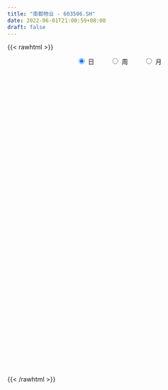 ```yaml
---
title: "南都物业 - 603506.SH"
date: 2022-06-01T21:00:59+08:00
draft: false
---
```

{{< rawhtml >}}
    <div style="text-align: center">
        <label style="padding: 1rem;"><input style="margin-right: .5rem" type="radio" name="period" value="D" checked onclick="period_change(this)">日</label>
        <label style="padding: 1rem;"><input style="margin-right: .5rem" type="radio" name="period" value="W" onclick="period_change(this)">周</label>
        <label style="padding: 1rem;"><input style="margin-right: .5rem" type="radio" name="period" value="M" onclick="period_change(this)">月</label>
    </div>
    <div id="chart" style="height: 700px;"></div> 
    <script type="text/javascript">
        const D_v = [1682.93,2738.0,5543.58,7763.32,4893.0,6616.97,6005.04,19540.12,9604.36,8831.64,7212.49,5408.69,13215.48,9135.7,5477.62,6078.89,6201.36,7668.2,5893.95,5777.79,4915.11,3676.33,5851.3,3772.0,3064.82,8644.83,8729.6,4054.44,7234.81,5401.6,4428.0,3737.0,4788.96,3704.68,3829.6,4924.3,4512.19,6614.6,6021.68,3639.39,3013.87,5209.7,5921.46,3374.33,2683.88,4927.8,6817.72,6130.41,2572.8,2675.0,6208.76,3604.52,4501.92,6516.52,5278.97,6991.45,3175.93,10622.63,4162.87,6304.86,5072.82,6553.07,3795.68,4133.02,8671.4,33028.42,25985.96,12966.65,12604.22,7578.28,16684.53,13268.97,11635.02,11449.7,9576.0,7400.95,6436.66,5562.6,7707.8,7077.45,8237.18,8923.05,6354.0,8428.07,6226.48,13741.8,10948.76,10505.07,12814.86,6112.82,7721.24,9809.7,6911.0,10158.8,18135.69,8622.92,8575.3,4207.36,6616.6,4522.61,4178.63,5408.2,12144.69,11122.4,15142.85,13405.84,5540.73,13418.94,10609.84,11466.12,6665.2,12310.05,7379.68,6536.11,7201.64,8553.13,24240.39,18397.58,11296.74,10573.0,8959.55,8601.26,7304.48,7273.8,10106.32,9291.53,10090.63,7649.18,8590.4,14669.16,5844.47,9703.4,7602.1,8465.34,10227.54,8263.2,8915.12,6716.99,5444.0,6424.66,5732.46,8740.84,11485.8,8757.94,45528.71,66636.23,36060.6,22913.05,21530.4,28772.88,27820.89,29166.62,24469.98,15173.04,17533.89,20910.88,22863.81,15738.91,19953.76,13443.17,23488.4,15806.0,15892.42,16023.81,14382.47,19304.52,16855.4,8986.02,15086.8,17573.8,11834.4,19826.29,12934.88,10250.2,10608.22,7083.6,17559.9,9405.31,13956.8,11192.29,12119.08,6727.4,7808.14,6293.2,12387.43,21582.16,7957.26,8536.42,27603.87,18819.09,12081.29,13648.28,9557.28,14248.4,12252.0,10684.94,10118.4,8032.8,12919.88,14010.23,31494.57,38610.85,31855.4,48061.2,47340.6,36575.79,23763.99,22991.78,17516.98,27918.64,33866.05,31339.23,41556.65,28508.52,34163.2,33232.4,31877.4,22990.48,24053.0,21966.0,37794.0,24904.51,31261.52,21793.8,23829.4,25905.83,20837.82,19238.05,19977.92,19738.66,15789.27,13521.4,11340.0,9461.0,13709.46,5482.0,29469.08,39039.7,33333.8,23610.39,29308.82,19520.4,12415.04,16425.0,13887.55,8553.24,8895.42,10855.77,9263.4,8458.0]
const D_histogram = [0.0,-0.000874302,0.0056390888,0.0212468805,0.0324857473,0.0337498357,0.0242344644,0.0723899025,0.0935292897,0.1007920974,0.0934883046,0.0943209989,0.1214631201,0.1129989973,0.0955501651,0.0845646444,0.0600933412,0.0516597735,0.028726581,0.0102800892,-0.0075185804,-0.0220975598,-0.0357137384,-0.056636,-0.0690926771,-0.0947121303,-0.1326260653,-0.1529435009,-0.1545895249,-0.1571638994,-0.1511158734,-0.1303059754,-0.1078787711,-0.0978057268,-0.0889462854,-0.0736361584,-0.0605208079,-0.0567973567,-0.0683564452,-0.0619802243,-0.0557554853,-0.0510693699,-0.0561816198,-0.0570900795,-0.0520780219,-0.054067348,-0.0701730471,-0.1034525317,-0.1137984788,-0.1108255014,-0.0994141166,-0.0787265738,-0.0637045433,-0.0385679099,-0.0220103281,0.0126093546,0.0380525488,0.0712505457,0.0837619699,0.1023717823,0.1217315872,0.1209834512,0.117970107,0.100362585,0.0718130952,0.1335350218,0.1686721056,0.179323134,0.1587327674,0.1416721149,0.1137127599,0.1118461894,0.1218246347,0.119766272,0.1025381174,0.0951251577,0.0952867881,0.0893894056,0.0872664317,0.0693867042,0.0635528793,0.0374461162,0.0173253391,-0.0191774351,-0.0378575496,-0.062348874,-0.0598153172,-0.0422094281,-0.0676117091,-0.0755611868,-0.0682493084,-0.0609361785,-0.0644349498,-0.0501230456,-0.057632942,-0.0527873618,-0.058997975,-0.0685640552,-0.0913945673,-0.1024735636,-0.0960424577,-0.0787545881,-0.0354839409,-0.0291183128,-0.0393101124,-0.0393575726,-0.0503640243,-0.0252492458,0.0162688321,0.0490578451,0.0621069196,0.0899482021,0.0936726972,0.0855994655,0.0940042053,0.1033710623,0.1424746111,0.116353166,0.0896381409,0.0855218006,0.06324795,0.0368326412,0.0396080299,0.0181390877,0.025482124,0.0243139858,0.0308805031,0.0250899149,0.0136575935,0.0148160622,-0.0017362236,-0.0179430249,-0.0392586407,-0.0737694842,-0.0797419088,-0.0922146803,-0.0935834219,-0.0877137074,-0.0873640253,-0.0797188164,-0.0758120716,-0.0612106731,-0.0498621332,-0.040414654,0.0594951179,0.1261415521,0.1208818271,0.0898322401,0.0763901658,0.0776289885,0.0940434802,0.1226219198,0.1471040851,0.1518413632,0.1299260081,0.1195294064,0.085526764,0.0669253132,0.0581742002,0.0559296269,0.0670771768,0.0566529044,0.0368521175,0.0065315004,-0.0194780298,-0.0482188509,-0.0907375575,-0.1108468069,-0.1672319305,-0.2094234942,-0.261185295,-0.2335226139,-0.156377053,-0.1066406748,-0.0702322083,-0.0445449685,-0.0311749913,-0.0429518668,-0.0728829634,-0.092559274,-0.105178307,-0.0844886962,-0.0525186189,-0.0473835613,-0.0536261747,-0.0926775705,-0.0971615714,-0.1000530316,-0.0356302917,-0.0193978372,-0.0099133647,-0.0318853584,-0.0400000004,-0.0836998084,-0.130425315,-0.1371165312,-0.1199152248,-0.1331541943,-0.1669639339,-0.1605046681,-0.059734022,0.0079171681,0.0674230707,0.1297442145,0.1852894285,0.1834885228,0.1790139974,0.1876172036,0.1736783817,0.1969613417,0.2139079385,0.2155515618,0.239994336,0.2165656306,0.2111427092,0.1365577936,0.0682601643,0.0135438207,0.0031456209,-0.0019495532,-0.0644079852,-0.119590164,-0.1807353062,-0.2519498303,-0.2841143171,-0.3348755954,-0.3565545548,-0.3381450624,-0.2985302116,-0.2383221705,-0.166568911,-0.1189579218,-0.0569734148,-0.0009247548,0.0235912502,0.0388232906,0.1369174381,0.1776176179,0.1829138936,0.1584838973,0.1542874764,0.1346445905,0.1110271493,0.0460877054,0.0294618085,0.0146810609,0.013004569,0.0059045445,0.0137030375,0.0180317274]
const D_fast = [0.0,-0.0010928775,0.0068302855,0.0277497974,0.047110101,0.0568116483,0.0533548931,0.1196078068,0.1641295164,0.1965903485,0.2126586318,0.2370715759,0.2945794771,0.3143651037,0.3208038128,0.3309594531,0.3215114852,0.3259928609,0.3102413136,0.2943648442,0.2746865295,0.25458316,0.2320385468,0.1969572853,0.1672274389,0.1179299531,0.0468595018,-0.011693809,-0.0519872143,-0.0938525636,-0.125583506,-0.1373501019,-0.1418925903,-0.1562709777,-0.1696481077,-0.1727470202,-0.1747618717,-0.1852377597,-0.2138859595,-0.2230047946,-0.230718927,-0.2388001541,-0.2579578089,-0.2731387885,-0.2811462364,-0.2966523995,-0.3303013603,-0.3894439779,-0.4282395447,-0.4529729427,-0.466415087,-0.4654091877,-0.466313293,-0.450818637,-0.4397636372,-0.4019916159,-0.3670352845,-0.3160246512,-0.2825727345,-0.2383699766,-0.1885772748,-0.159079548,-0.1326003655,-0.1251172412,-0.1357134573,-0.0406077752,0.036697335,0.0921791468,0.1112719721,0.1296293484,0.1300981833,0.1561931602,0.1966277642,0.2245109694,0.2329173443,0.2492856739,0.2732690014,0.2897189702,0.3094126042,0.3088795528,0.3189339478,0.3021887137,0.2863992714,0.2451021384,0.2169576365,0.1768790936,0.1644588211,0.1715123532,0.1292071449,0.1023673704,0.0926169218,0.0846960071,0.0650884984,0.0668696411,0.0449515092,0.036600249,0.0156401421,-0.0110669519,-0.0567461058,-0.0934434931,-0.1110230016,-0.113423779,-0.079024117,-0.0799380672,-0.0999573949,-0.1098442482,-0.133441706,-0.114639239,-0.069053953,-0.0240004787,0.0045753257,0.0549036587,0.0820463281,0.0953729628,0.1272787539,0.1624883765,0.237210578,0.2401774244,0.2358719346,0.2531360444,0.2466741813,0.2294670329,0.242144429,0.2252102587,0.2389238261,0.2438341842,0.2581208274,0.2586027179,0.2505847949,0.2554472792,0.2384609375,0.2177683799,0.1866381039,0.1336848894,0.1077769875,0.072250546,0.0474859489,0.0314272366,0.0099359123,-0.0023485829,-0.017394856,-0.0180961257,-0.0192131191,-0.0198693034,0.0949142479,0.1930960702,0.218056802,0.209465275,0.2151207422,0.235766812,0.2756921737,0.3349260933,0.3961842799,0.4388818987,0.4494480457,0.4689337956,0.4563128442,0.4544427216,0.4602351587,0.4719729922,0.4998898362,0.5036287899,0.4930410324,0.4643532904,0.4334742527,0.3926787189,0.327475623,0.2796546718,0.1814615656,0.0869141284,-0.0301439962,-0.0608619686,-0.0228106709,0.0002655386,0.0191159531,0.0336669507,0.0392431801,0.0167283379,-0.0314234996,-0.0742396287,-0.1131532384,-0.1135858016,-0.0947453791,-0.1014562118,-0.1211053689,-0.1833261574,-0.212100551,-0.2400052692,-0.1844901022,-0.173107107,-0.1661009757,-0.1960443089,-0.2141589511,-0.2787837112,-0.3581155465,-0.3990858956,-0.4118633953,-0.4583909134,-0.5339416365,-0.5676085377,-0.4817713972,-0.412140915,-0.3357792448,-0.2410220474,-0.1391544762,-0.0950832512,-0.0548042772,0.0007032298,0.0301840034,0.1027072988,0.1731308802,0.228662394,0.3131037522,0.3438164545,0.3911792103,0.3507337432,0.299501155,0.2481707665,0.2385589719,0.2329764095,0.1544159813,0.0693362614,-0.0369927073,-0.171194689,-0.2743877551,-0.4088679322,-0.5196855304,-0.5858123036,-0.6208300056,-0.6202025071,-0.5900914754,-0.5722199666,-0.5244788133,-0.4686613421,-0.4382475245,-0.4133096615,-0.2809861544,-0.1958815702,-0.1448568211,-0.1296658431,-0.0952903948,-0.0812721332,-0.077132787,-0.1305503046,-0.1398107494,-0.1509212317,-0.1493465814,-0.1549704698,-0.1437462174,-0.1349095956]
const D_slow = [0.0,-0.0002185755,0.0011911967,0.0065029168,0.0146243537,0.0230618126,0.0291204287,0.0472179043,0.0706002267,0.0957982511,0.1191703272,0.142750577,0.173116357,0.2013661063,0.2252536476,0.2463948087,0.261418144,0.2743330874,0.2815147326,0.2840847549,0.2822051098,0.2766807199,0.2677522853,0.2535932853,0.236320116,0.2126420834,0.1794855671,0.1412496919,0.1026023106,0.0633113358,0.0255323674,-0.0070441264,-0.0340138192,-0.0584652509,-0.0807018223,-0.0991108618,-0.1142410638,-0.128440403,-0.1455295143,-0.1610245704,-0.1749634417,-0.1877307842,-0.2017761891,-0.216048709,-0.2290682145,-0.2425850515,-0.2601283133,-0.2859914462,-0.3144410659,-0.3421474412,-0.3670009704,-0.3866826139,-0.4026087497,-0.4122507271,-0.4177533092,-0.4146009705,-0.4050878333,-0.3872751969,-0.3663347044,-0.3407417588,-0.310308862,-0.2800629992,-0.2505704725,-0.2254798262,-0.2075265524,-0.174142797,-0.1319747706,-0.0871439871,-0.0474607953,-0.0120427665,0.0163854234,0.0443469708,0.0748031295,0.1047446975,0.1303792268,0.1541605162,0.1779822133,0.2003295647,0.2221461726,0.2394928486,0.2553810685,0.2647425975,0.2690739323,0.2642795735,0.2548151861,0.2392279676,0.2242741383,0.2137217813,0.196818854,0.1779285573,0.1608662302,0.1456321856,0.1295234482,0.1169926867,0.1025844512,0.0893876108,0.074638117,0.0574971033,0.0346484614,0.0090300705,-0.0149805439,-0.0346691909,-0.0435401761,-0.0508197543,-0.0606472824,-0.0704866756,-0.0830776817,-0.0893899931,-0.0853227851,-0.0730583238,-0.0575315939,-0.0350445434,-0.0116263691,0.0097734973,0.0332745486,0.0591173142,0.094735967,0.1238242584,0.1462337937,0.1676142438,0.1834262313,0.1926343916,0.2025363991,0.207071171,0.213441702,0.2195201985,0.2272403243,0.233512803,0.2369272014,0.2406312169,0.240197161,0.2357114048,0.2258967446,0.2074543736,0.1875188964,0.1644652263,0.1410693708,0.119140944,0.0972999377,0.0773702335,0.0584172156,0.0431145474,0.0306490141,0.0205453506,0.03541913,0.0669545181,0.0971749749,0.1196330349,0.1387305764,0.1581378235,0.1816486935,0.2123041735,0.2490801948,0.2870405355,0.3195220376,0.3494043892,0.3707860802,0.3875174085,0.4020609585,0.4160433652,0.4328126594,0.4469758855,0.4561889149,0.45782179,0.4529522825,0.4408975698,0.4182131805,0.3905014787,0.3486934961,0.2963376226,0.2310412988,0.1726606453,0.1335663821,0.1069062134,0.0893481613,0.0782119192,0.0704181714,0.0596802047,0.0414594638,0.0183196453,-0.0079749314,-0.0290971055,-0.0422267602,-0.0540726505,-0.0674791942,-0.0906485868,-0.1149389797,-0.1399522376,-0.1488598105,-0.1537092698,-0.156187611,-0.1641589506,-0.1741589507,-0.1950839028,-0.2276902315,-0.2619693643,-0.2919481705,-0.3252367191,-0.3669777026,-0.4071038696,-0.4220373751,-0.4200580831,-0.4032023154,-0.3707662618,-0.3244439047,-0.278571774,-0.2338182746,-0.1869139737,-0.1434943783,-0.0942540429,-0.0407770583,0.0131108322,0.0731094162,0.1272508239,0.1800365011,0.2141759495,0.2312409906,0.2346269458,0.235413351,0.2349259627,0.2188239664,0.1889264254,0.1437425989,0.0807551413,0.009726562,-0.0739923368,-0.1631309755,-0.2476672411,-0.322299794,-0.3818803366,-0.4235225644,-0.4532620448,-0.4675053985,-0.4677365872,-0.4618387747,-0.4521329521,-0.4179035925,-0.3734991881,-0.3277707147,-0.2881497404,-0.2495778713,-0.2159167236,-0.1881599363,-0.17663801,-0.1692725578,-0.1656022926,-0.1623511504,-0.1608750143,-0.1574492549,-0.152941323]
const D_data = [['2021-05-21', 13.9122, 13.871, 13.7955, 13.9122],['2021-05-24', 13.8779, 13.8573, 13.768, 13.9191],['2021-05-25', 13.8573, 13.9672, 13.823, 14.0015],['2021-05-26', 13.9878, 14.1526, 13.8779, 14.1594],['2021-05-27', 14.1594, 14.1938, 14.0427, 14.1938],['2021-05-28', 14.132, 14.132, 13.9809, 14.18],['2021-05-31', 14.132, 14.0015, 13.9054, 14.132],['2021-06-01', 14.0015, 14.8736, 13.9603, 15.0659],['2021-06-02', 14.7637, 14.7981, 14.7019, 15.0384],['2021-06-03', 14.7294, 14.7912, 14.5989, 14.9697],['2021-06-04', 14.7088, 14.7019, 14.6195, 14.9697],['2021-06-07', 14.7225, 14.8805, 14.6813, 15.0178],['2021-06-08', 15.0659, 15.3955, 14.9011, 15.6427],['2021-06-09', 15.2787, 15.1208, 14.9354, 15.5053],['2021-06-10', 15.0247, 15.0521, 14.853, 15.1826],['2021-06-11', 15.0521, 15.162, 14.9423, 15.162],['2021-06-15', 15.1568, 14.9911, 14.5037, 15.1568],['2021-06-16', 14.7962, 15.186, 14.6402, 15.2543],['2021-06-17', 15.1178, 14.9911, 14.8644, 15.4979],['2021-06-18', 14.9229, 14.9911, 14.7182, 15.1568],['2021-06-21', 14.9911, 14.9424, 14.8156, 15.0301],['2021-06-22', 14.8254, 14.9229, 14.7767, 15.0496],['2021-06-23', 14.9229, 14.8741, 14.7962, 15.1568],['2021-06-24', 15.0008, 14.6889, 14.6499, 15.0008],['2021-06-25', 14.8059, 14.6889, 14.6207, 14.8156],['2021-06-28', 14.6792, 14.3868, 14.2796, 14.7377],['2021-06-29', 14.377, 13.9969, 13.9969, 14.377],['2021-06-30', 13.9676, 13.9676, 13.9287, 14.0944],['2021-07-01', 13.9969, 14.0359, 13.7922, 14.1626],['2021-07-02', 14.0359, 13.8994, 13.7922, 14.0749],['2021-07-05', 13.9482, 13.8994, 13.763, 14.0164],['2021-07-06', 13.8994, 14.0456, 13.8312, 14.0749],['2021-07-07', 13.9871, 14.0846, 13.9774, 14.1041],['2021-07-08', 14.0359, 13.9287, 13.8702, 14.0846],['2021-07-09', 13.8994, 13.8799, 13.8507, 14.0164],['2021-07-12', 13.8994, 13.9482, 13.8702, 14.0261],['2021-07-13', 13.9482, 13.9287, 13.8214, 13.9676],['2021-07-14', 13.9189, 13.7922, 13.6265, 13.9287],['2021-07-15', 13.724, 13.5095, 13.3731, 13.8117],['2021-07-16', 13.568, 13.646, 13.4608, 13.646],['2021-07-19', 13.763, 13.607, 13.4608, 13.763],['2021-07-20', 13.4316, 13.5485, 13.3243, 13.5583],['2021-07-21', 13.5973, 13.3536, 13.3146, 13.5973],['2021-07-22', 13.3536, 13.3146, 13.2464, 13.4608],['2021-07-23', 13.3536, 13.3243, 13.2659, 13.4608],['2021-07-26', 13.3243, 13.1684, 13.0612, 13.49],['2021-07-27', 13.2659, 12.8565, 12.7687, 13.4608],['2021-07-28', 12.8565, 12.3984, 12.1742, 12.876],['2021-07-29', 12.4373, 12.4373, 12.3984, 12.6713],['2021-07-30', 12.4373, 12.4471, 12.3106, 12.4861],['2021-08-02', 12.5543, 12.4568, 12.1937, 12.798],['2021-08-03', 12.4763, 12.5348, 12.4373, 12.5836],['2021-08-04', 12.4958, 12.4471, 12.3789, 12.5738],['2021-08-05', 12.4763, 12.5836, 12.3399, 12.8955],['2021-08-06', 12.4179, 12.5056, 12.3301, 12.5056],['2021-08-09', 12.3789, 12.8077, 12.3789, 12.9539],['2021-08-10', 12.7493, 12.8175, 12.6908, 12.8467],['2021-08-11', 12.8175, 13.0612, 12.759, 13.2561],['2021-08-12', 12.876, 12.9344, 12.7785, 13.0124],['2021-08-13', 12.7882, 13.1196, 12.7785, 13.1489],['2021-08-16', 13.0612, 13.2756, 12.9539, 13.2756],['2021-08-17', 13.2074, 13.1294, 13.0514, 13.3048],['2021-08-18', 13.0222, 13.1489, 12.9344, 13.1879],['2021-08-19', 13.0612, 12.9637, 12.8955, 13.1489],['2021-08-20', 12.8272, 12.7395, 12.6908, 13.0124],['2021-08-23', 13.2853, 14.0164, 13.2853, 14.0164],['2021-08-24', 13.8214, 14.0456, 13.8214, 14.611],['2021-08-25', 14.0749, 13.9871, 13.9676, 14.4453],['2021-08-26', 14.1821, 13.6947, 13.646, 14.3185],['2021-08-27', 13.8409, 13.7532, 13.607, 13.9969],['2021-08-30', 13.8409, 13.5973, 13.5485, 14.0261],['2021-08-31', 13.5778, 13.9384, 13.5485, 14.1333],['2021-09-01', 13.6752, 14.2113, 13.6752, 14.2113],['2021-09-02', 14.2016, 14.1918, 13.9579, 14.5622],['2021-09-03', 14.1431, 14.0554, 13.8897, 14.2796],['2021-09-06', 13.8702, 14.2113, 13.8702, 14.2601],['2021-09-07', 14.2113, 14.3868, 14.0456, 14.4745],['2021-09-08', 14.338, 14.3965, 14.2406, 14.4842],['2021-09-09', 14.494, 14.5232, 14.3965, 14.7669],['2021-09-10', 14.6792, 14.3673, 14.1821, 14.7084],['2021-09-13', 14.4647, 14.5427, 14.1918, 14.6987],['2021-09-14', 14.7084, 14.2796, 14.2211, 14.7084],['2021-09-15', 14.5232, 14.2893, 14.1821, 14.572],['2021-09-16', 14.2796, 13.9676, 13.8214, 14.4063],['2021-09-17', 13.8702, 14.0554, 13.7435, 14.1528],['2021-09-22', 13.9189, 13.8604, 13.4121, 14.0554],['2021-09-23', 13.9189, 14.1236, 13.8604, 14.3185],['2021-09-24', 14.2211, 14.3575, 14.0749, 14.4453],['2021-09-27', 14.4258, 13.7824, 13.7532, 14.4453],['2021-09-28', 13.7727, 13.8799, 13.763, 14.1333],['2021-09-29', 13.763, 14.0359, 13.763, 14.2113],['2021-09-30', 14.0359, 14.0456, 13.6557, 14.1626],['2021-10-08', 14.0359, 13.8897, 13.8117, 14.2796],['2021-10-11', 13.8897, 14.1139, 13.7727, 14.2503],['2021-10-12', 14.0846, 13.8312, 13.4121, 14.0846],['2021-10-13', 13.7727, 13.9482, 13.3828, 13.9871],['2021-10-14', 13.8897, 13.7727, 13.4998, 13.8897],['2021-10-15', 13.7435, 13.646, 13.568, 13.8214],['2021-10-18', 13.607, 13.3341, 13.2561, 13.607],['2021-10-19', 13.2951, 13.3146, 13.2659, 13.5095],['2021-10-20', 13.4218, 13.4413, 13.1781, 13.4413],['2021-10-21', 13.3828, 13.568, 13.2659, 13.7045],['2021-10-22', 13.724, 14.0066, 13.5875, 14.3673],['2021-10-25', 13.9189, 13.646, 13.2756, 13.9287],['2021-10-26', 13.7045, 13.3926, 13.3633, 14.2308],['2021-10-27', 13.3926, 13.451, 13.1489, 13.6655],['2021-10-28', 13.1489, 13.2366, 13.0612, 13.4121],['2021-10-29', 13.2561, 13.685, 13.2269, 13.9189],['2021-11-01', 13.9189, 14.0554, 13.568, 14.1821],['2021-11-02', 14.0261, 14.1626, 13.9384, 14.4063],['2021-11-03', 14.299, 14.0749, 13.9871, 14.299],['2021-11-04', 13.8507, 14.4258, 13.8507, 14.4258],['2021-11-05', 14.3868, 14.2796, 14.2113, 14.5622],['2021-11-08', 14.416, 14.1918, 14.1139, 14.416],['2021-11-09', 14.2893, 14.4745, 14.0554, 14.4842],['2021-11-10', 14.4745, 14.6207, 14.3965, 14.6987],['2021-11-11', 14.7084, 15.2348, 14.6305, 15.381],['2021-11-12', 15.1178, 14.572, 14.5525, 15.1958],['2021-11-15', 14.5427, 14.5232, 14.4063, 14.6694],['2021-11-16', 14.5232, 14.8156, 14.4258, 14.9619],['2021-11-17', 14.7669, 14.6012, 14.4745, 14.8644],['2021-11-18', 14.7182, 14.4842, 14.4745, 14.7669],['2021-11-19', 14.4842, 14.8449, 14.4745, 14.9424],['2021-11-22', 14.8059, 14.5427, 14.533, 14.9424],['2021-11-23', 14.611, 14.9131, 14.5622, 15.0398],['2021-11-24', 15.0301, 14.8741, 14.7377, 15.0691],['2021-11-25', 14.9619, 15.0398, 14.8936, 15.264],['2021-11-26', 15.0886, 14.9424, 14.6792, 15.0886],['2021-11-29', 14.7572, 14.8741, 14.5427, 14.9424],['2021-11-30', 14.6402, 15.0496, 14.4453, 15.0691],['2021-12-01', 14.9424, 14.8254, 14.8156, 15.0301],['2021-12-02', 15.1276, 14.7669, 14.5622, 15.1276],['2021-12-03', 14.6499, 14.611, 14.3965, 14.8156],['2021-12-06', 14.7182, 14.2796, 14.2601, 14.7182],['2021-12-07', 14.4258, 14.494, 14.3575, 14.8156],['2021-12-08', 14.4063, 14.3185, 14.1041, 14.4647],['2021-12-09', 14.3185, 14.3673, 14.2308, 14.6792],['2021-12-10', 14.3088, 14.416, 14.2601, 14.5037],['2021-12-13', 14.4258, 14.3088, 14.1626, 14.4355],['2021-12-14', 14.2698, 14.3673, 14.1041, 14.3673],['2021-12-15', 14.2893, 14.299, 14.2113, 14.5915],['2021-12-16', 14.3283, 14.4355, 14.2211, 14.4745],['2021-12-17', 14.4745, 14.4258, 14.3283, 14.6792],['2021-12-20', 14.2893, 14.4258, 14.2796, 14.5622],['2021-12-21', 14.494, 15.8683, 14.3478, 15.8683],['2021-12-22', 16.1413, 15.9853, 15.42, 16.2485],['2021-12-23', 15.6149, 15.3615, 15.264, 16.1608],['2021-12-24', 15.4102, 15.0398, 14.8936, 15.4687],['2021-12-27', 14.9424, 15.225, 14.9229, 15.5857],['2021-12-28', 15.4785, 15.459, 15.2153, 15.7904],['2021-12-29', 15.459, 15.7904, 15.459, 16.1413],['2021-12-30', 15.6052, 16.1802, 15.6052, 16.5214],['2021-12-31', 16.1705, 16.4142, 15.7806, 16.7066],['2022-01-04', 16.4142, 16.4044, 16.0048, 16.5604],['2022-01-05', 16.3265, 16.1802, 16.0633, 16.6676],['2022-01-06', 16.1315, 16.3849, 16.1315, 16.7651],['2022-01-07', 16.3654, 16.1023, 15.9853, 16.6871],['2022-01-10', 16.1023, 16.268, 15.9561, 16.4142],['2022-01-11', 16.3167, 16.4239, 16.2777, 16.7261],['2022-01-12', 16.5701, 16.5799, 16.229, 16.6481],['2022-01-13', 16.3947, 16.882, 16.3947, 17.3889],['2022-01-14', 16.7651, 16.7261, 16.5506, 17.2037],['2022-01-17', 16.6773, 16.6286, 16.4239, 17.0477],['2022-01-18', 16.6286, 16.4434, 16.1413, 16.7358],['2022-01-19', 16.4337, 16.4044, 16.2095, 16.7163],['2022-01-20', 16.5311, 16.2582, 16.2582, 17.0575],['2022-01-21', 16.3265, 15.8976, 15.6929, 16.4824],['2022-01-24', 15.8976, 15.9853, 15.7026, 16.151],['2022-01-25', 16.1997, 15.264, 15.1665, 16.1997],['2022-01-26', 15.2835, 15.0691, 14.9131, 15.4492],['2022-01-27', 15.1276, 14.5427, 14.5135, 15.2835],['2022-01-28', 14.5427, 15.303, 14.5427, 15.5564],['2022-02-07', 15.303, 16.073, 15.303, 16.3167],['2022-02-08', 15.9073, 15.9853, 15.7124, 16.4434],['2022-02-09', 15.9853, 15.995, 15.8683, 16.6676],['2022-02-10', 16.0048, 15.995, 15.7611, 16.151],['2022-02-11', 16.1413, 15.9268, 15.7124, 16.3849],['2022-02-14', 16.229, 15.5954, 15.5272, 16.229],['2022-02-15', 15.7124, 15.2153, 15.1373, 15.8976],['2022-02-16', 15.2835, 15.147, 15.0398, 15.381],['2022-02-17', 15.5369, 15.0691, 14.9229, 15.5369],['2022-02-18', 15.0788, 15.4297, 14.9813, 15.4785],['2022-02-21', 15.5174, 15.6539, 15.2543, 15.6734],['2022-02-22', 15.6539, 15.3712, 15.2738, 15.6539],['2022-02-23', 15.5369, 15.1763, 15.0593, 15.5369],['2022-02-24', 15.1763, 14.572, 14.3283, 15.186],['2022-02-25', 14.6207, 14.7962, 14.5525, 14.8644],['2022-02-28', 14.8351, 14.6987, 14.455, 14.8936],['2022-03-01', 14.8839, 15.6344, 14.6499, 15.9463],['2022-03-02', 15.6344, 15.2055, 15.0106, 15.7416],['2022-03-03', 15.264, 15.1568, 14.9619, 15.303],['2022-03-04', 15.1178, 14.6889, 14.6012, 15.1178],['2022-03-07', 14.6207, 14.7279, 14.6207, 14.9034],['2022-03-08', 14.6402, 14.0651, 14.0651, 14.8059],['2022-03-09', 14.0651, 13.6655, 13.2464, 14.2698],['2022-03-10', 13.9287, 13.8799, 13.7727, 14.2113],['2022-03-11', 13.8702, 14.0651, 13.3536, 14.1821],['2022-03-14', 13.9969, 13.5485, 13.5485, 14.0944],['2022-03-15', 13.685, 12.9929, 12.8857, 13.6947],['2022-03-16', 13.2171, 13.2366, 12.6713, 13.2951],['2022-03-17', 13.6557, 14.5622, 13.6557, 14.5622],['2022-03-18', 13.8799, 14.5232, 13.8409, 14.7864],['2022-03-21', 14.5525, 14.7377, 14.2016, 14.8741],['2022-03-22', 14.6499, 15.1276, 14.2406, 16.2095],['2022-03-23', 15.0886, 15.4395, 14.6207, 16.2777],['2022-03-24', 14.9716, 14.9716, 14.6792, 15.1958],['2022-03-25', 15.0983, 15.0301, 14.9131, 15.4492],['2022-03-28', 15.1763, 15.3225, 14.9131, 15.5467],['2022-03-29', 15.2055, 15.147, 15.0106, 15.342],['2022-03-30', 15.0496, 15.7709, 15.0496, 16.0828],['2022-03-31', 15.6734, 15.9561, 15.6734, 16.5214],['2022-04-01', 15.8391, 15.9853, 15.4979, 16.268],['2022-04-06', 16.1608, 16.5311, 16.0243, 17.038],['2022-04-07', 16.1802, 16.1315, 16.0048, 16.6676],['2022-04-08', 16.1802, 16.4727, 15.6247, 16.5604],['2022-04-11', 16.1315, 15.5564, 15.4005, 16.1997],['2022-04-12', 15.8196, 15.3615, 14.9131, 15.8391],['2022-04-13', 15.5272, 15.264, 14.8839, 15.6929],['2022-04-14', 15.303, 15.6831, 15.0106, 15.8391],['2022-04-15', 15.5954, 15.7416, 15.4979, 16.1218],['2022-04-18', 15.2348, 14.8449, 14.6207, 15.5467],['2022-04-19', 14.8644, 14.572, 14.299, 14.8644],['2022-04-20', 14.7182, 14.0846, 13.9774, 14.7182],['2022-04-21', 14.2211, 13.4413, 13.3828, 14.2211],['2022-04-22', 13.5388, 13.4413, 13.1586, 13.6655],['2022-04-25', 13.3341, 12.7298, 12.5836, 13.4023],['2022-04-26', 12.7103, 12.603, 12.4276, 12.9052],['2022-04-27', 12.4763, 12.7882, 12.2911, 12.915],['2022-04-28', 12.759, 12.915, 12.3789, 13.0514],['2022-04-29', 12.798, 13.1781, 12.7882, 13.2464],['2022-05-05', 13.1099, 13.4608, 13.1099, 13.7435],['2022-05-06', 13.1586, 13.3048, 12.9539, 13.5583],['2022-05-09', 13.4316, 13.646, 13.0612, 13.7337],['2022-05-10', 13.568, 13.8019, 13.3048, 13.9774],['2022-05-11', 13.7727, 13.568, 13.5388, 14.0164],['2022-05-12', 13.7142, 13.5193, 13.3633, 13.7142],['2022-05-13', 13.646, 14.8741, 13.451, 14.8741],['2022-05-16', 15.42, 14.6012, 14.2796, 15.4785],['2022-05-17', 14.6012, 14.377, 13.7824, 14.6012],['2022-05-18', 14.1041, 14.0456, 13.9384, 14.3088],['2022-05-19', 13.8507, 14.3088, 13.7435, 14.494],['2022-05-20', 14.3088, 14.1333, 13.9774, 14.4745],['2022-05-23', 14.0164, 14.0359, 13.9287, 14.1139],['2022-05-24', 14.0456, 13.3146, 13.2951, 14.1236],['2022-05-25', 13.3341, 13.7045, 13.2561, 13.9676],['2022-05-26', 13.6947, 13.6362, 13.4608, 13.7922],['2022-05-27', 13.8214, 13.7435, 13.5388, 13.8312],['2022-05-30', 13.7337, 13.6362, 13.529, 13.9287],['2022-05-31', 13.77, 13.81, 13.61, 13.87],['2022-06-01', 14.07, 13.79, 13.52, 14.07]]
const W_v = [271.68,129115.62,219622.0,105644.36,308568.96,295415.38,510729.98,292732.21,309656.82,190594.93,409310.89,243081.81,294784.49,125573.8,248142.11,184954.84,168535.73,168112.28,173360.07,116958.61,92099.98,96673.6,139781.4,114020.86,87372.12,74399.46,71790.6,89956.31,112278.53,88028.56,96030.57,66760.18,86411.87,106817.04,51260.15,71967.78,59084.39,108115.58,101195.46,89232.76,117439.44,79664.38,104709.26,73888.81,57320.86,58618.42,66222.11,21793.78,48699.63,44741.9,42650.95,45819.09,115120.89,101270.62,118043.5,144541.09,87956.08,66277.73,58005.48,59613.98,118796.5,51607.78,38012.43,20682.96,41183.5,31475.49,43352.12,90704.76,38675.69,36381.99,66397.19,80431.33,343234.47,214330.27,139177.96,83713.63,62417.93,66525.45,46076.42,48890.13,81639.69,82111.81,57775.45,50500.51,118994.69,20466.36,50623.33,68353.01,71630.88,102291.95,141490.05,134240.94,181846.55,152535.46,121004.93,142320.75,144367.65,105594.74,75135.54,120082.58,121758.1,79728.75,98797.99,81512.11,126099.91,101801.03,98660.32,76916.71,59264.47,50060.86,42973.28,32329.51,42376.1,68686.01,70068.26,72451.12,86284.39,155622.95,150516.04,147361.87,106303.69,116784.74,104577.34,140762.91,187259.55,197827.91,158801.47,116099.79,73689.61,77414.63,80846.92,105296.92,116532.75,63951.54,45580.39,75822.68,33427.22,9926.61,38988.58,48660.24,49991.34,54503.92,53576.57,57542.5,50912.65,95227.14,80551.68,47369.51,62949.36,46234.48,103540.15,66668.74,161019.27,40538.18,31926.26,12849.0,12141.73,50881.99,25220.9,23258.19,38286.96,18494.99,34047.76,22098.87,29023.58,23203.53,22879.04,7779.55,18688.81,15769.55,27554.87,51193.65,39316.38,25541.3,21279.56,34065.28,20488.24,25712.16,20203.24,23123.73,26110.69,31257.74,28225.99,92163.53,62614.22,34185.46,38168.78,35195.63,36458.62,6911.0,49700.07,32870.73,58630.76,48430.89,64928.85,46735.03,44411.46,46409.53,42588.19,37827.76,179896.53,131760.77,76481.62,88430.24,82458.62,73307.31,58436.8,53400.88,56028.19,80688.95,56861.02,105068.33,187596.98,133632.68,104228.37,134119.28,139583.23,105698.28,29310.67,69461.54,144813.11,60176.25,28577.17]
const W_histogram = [0.0,0.2148294017,0.2451869626,0.2868740571,0.251379031,0.3321878757,0.4387935825,0.3656135621,0.433636623,0.3952407218,0.4218646505,0.2871863303,0.3054185434,0.3016027504,0.3283632735,0.3761704786,0.3833771169,0.4067444716,0.4938210078,0.4028240251,0.2013028005,0.0690199095,-0.1472907233,-0.2080539913,-0.2763387761,-0.3672604346,-0.5704835898,-0.646834256,-0.7653564684,-0.7950057643,-0.7913481848,-0.778087381,-0.7712713054,-0.7066459959,-0.6475267761,-0.6304834307,-0.6214318324,-0.5130564399,-0.4070549147,-0.3187340587,-0.1773561763,-0.0463934571,0.072277253,0.1164034479,0.1267613291,0.1147837598,0.0901685872,0.0907537322,0.1016187071,0.0784821779,0.0905576016,0.0842330133,0.1253104288,0.1487319129,0.2008102468,0.2343049265,0.2254566148,0.2187492306,0.2178635574,0.2155499125,0.1796093085,0.1580814927,0.0760029648,0.019886277,-0.0028621976,0.001461546,0.0162503663,0.1061432387,0.1189186979,0.0966235182,0.0708004521,0.0436266427,0.1121025576,0.0954179611,0.0842599448,0.041750553,-0.0343580702,-0.1305020946,-0.1764879893,-0.1790905241,-0.1656990468,-0.1086944677,-0.0444848922,-0.0224965392,-0.0041605435,-0.0229782017,-0.0110053651,0.0048836337,0.0289053139,0.06582519,0.1356941751,0.1944249814,0.3226353715,0.357394391,0.4209324903,0.3886691951,0.2828250523,0.1896661679,0.1215134015,0.0484236155,0.0528990969,-0.0617196363,-0.1570284173,-0.1640231989,-0.1262260649,-0.1628925918,-0.1070173158,-0.1670912553,-0.2406672857,-0.2670040204,-0.2665292332,-0.2225846394,-0.183612226,-0.1115688222,-0.064049879,0.0413892637,0.1431697519,0.3095878447,0.467535823,0.6225654633,0.734049599,0.9185302054,0.8648807726,0.6267346911,0.5630862661,0.3465172327,0.1711374944,0.0487766794,-0.0695387201,-0.1395184339,-0.1822293945,-0.2227252245,-0.2920682561,-0.4137564101,-0.4412923698,-0.5160477646,-0.5460622425,-0.5250623676,-0.4601536327,-0.4664932416,-0.4963683268,-0.4594253167,-0.3994498001,-0.3408647058,-0.3410943318,-0.2573254904,-0.2785325562,-0.2849049312,-0.3178058316,-0.2978447784,-0.215749531,-0.0923887285,-0.0515279422,-0.0626461293,-0.0810802212,-0.0740264716,-0.0323531284,-0.0008882081,0.0137623048,-0.0070230481,0.0225114236,0.0434272001,0.0827237602,0.1374253819,0.1933432528,0.2041425236,0.1602187385,0.1251209089,0.1032489867,0.0761105797,0.0749746559,0.1097385256,0.1579240152,0.1713670664,0.153559684,0.0856502864,0.038842226,-0.0060572056,-0.0529960286,-0.1340824154,-0.1723013624,-0.1458049063,-0.143243898,-0.0665438754,0.0073497024,0.0762129113,0.0983300959,0.1289482902,0.1238117515,0.1062074682,0.0758662306,0.0775243543,0.0554390322,0.0779729142,0.1078285716,0.1392180854,0.1584125761,0.1412248054,0.1105171989,0.0857633311,0.1044019506,0.1975500717,0.2244503433,0.26762021,0.2254321541,0.1463681198,0.1257574429,0.0710447977,-0.011040828,-0.0723742246,-0.1502821957,-0.1651078706,-0.1361269817,-0.0522884937,0.0318039955,0.0338131093,-0.1159511123,-0.2227257933,-0.2715680136,-0.1888565798,-0.175020477,-0.1822805016,-0.1741234869]
const W_fast = [0.0,0.2685367521,0.3601910536,0.4735966625,0.500946394,0.6648022077,0.8811063101,0.8993296802,1.0757618969,1.1361761761,1.2682662675,1.2053845298,1.2999713789,1.3715562734,1.4804076149,1.6222574396,1.7253083571,1.8503618297,2.0608936179,2.0706026414,1.919407117,1.8043792033,1.5512458897,1.4384691239,1.3010996451,1.1183628779,0.7725188252,0.5344595951,0.2245982655,-0.0038024715,-0.1979819381,-0.3792429796,-0.5652447303,-0.6772809198,-0.780043394,-0.9206209064,-1.0669272661,-1.0868159836,-1.082578187,-1.0739408457,-0.9769020073,-0.8575376524,-0.7207976291,-0.6475705722,-0.6055223588,-0.5888039881,-0.590877014,-0.5676034358,-0.5313337841,-0.5348497689,-0.5001349448,-0.4854012798,-0.4129962571,-0.3523917947,-0.2501108992,-0.1580399879,-0.1105241458,-0.0625442223,-0.0089640062,0.042609827,0.0515715501,0.0695641075,0.0064863208,-0.0446587978,-0.0681228218,-0.0634336916,-0.0445822797,0.0718464022,0.114351536,0.1162122358,0.1080892828,0.0918221341,0.1883236884,0.1954935821,0.205400552,0.1733287985,0.0886306577,-0.0401388903,-0.1302467824,-0.1776219482,-0.2056552326,-0.1758242704,-0.122735918,-0.1063716998,-0.08907584,-0.1136380485,-0.1044165532,-0.0873066461,-0.0560586373,-0.0026824637,0.1011100651,0.2084471168,0.4173163497,0.541423967,0.7101951889,0.7750991925,0.7399613127,0.6942189704,0.6564445543,0.5954606722,0.6131609278,0.4831122856,0.3485464002,0.3005458188,0.3067864366,0.2293967618,0.2585177088,0.1566709555,0.0229281036,-0.0701596362,-0.1363171572,-0.1480187232,-0.1549493664,-0.1107981682,-0.0792916947,0.036494764,0.1740676901,0.4178827441,0.6927146781,1.0033856842,1.2983822197,1.7124953775,1.8750661378,1.7936037291,1.8707268706,1.7407871454,1.6081917807,1.4980251356,1.362325056,1.2574657337,1.1691974245,1.0730202884,0.9306601928,0.7055329362,0.567673884,0.3639065482,0.1973765096,0.0871107926,0.0369811193,-0.0859817999,-0.2399489668,-0.317862286,-0.3577492194,-0.3843803015,-0.4698835105,-0.4504460417,-0.5412862465,-0.6188848544,-0.7312372126,-0.7857373541,-0.7575794894,-0.657315869,-0.6293370682,-0.6561167876,-0.6948209349,-0.7062738031,-0.672688742,-0.6414458737,-0.6233547846,-0.6458958996,-0.610733572,-0.5789609955,-0.5189834954,-0.4299255281,-0.3256718441,-0.2638369424,-0.2677060428,-0.2715236453,-0.2675833207,-0.2756940828,-0.2580863427,-0.1958878415,-0.1082213482,-0.0519365303,-0.0313539917,-0.0778508177,-0.1149483217,-0.1613620547,-0.2215498848,-0.3361568755,-0.4174511631,-0.4274059336,-0.4606558998,-0.400591846,-0.3248608426,-0.2369444059,-0.1902446972,-0.1273894304,-0.1015730312,-0.0926254475,-0.1040001275,-0.0829609152,-0.0911864792,-0.0491593686,0.0076534316,0.0738474668,0.1326451015,0.1507635322,0.1476852253,0.1443721903,0.1891112975,0.3316469365,0.4146597939,0.5247347131,0.5389046958,0.4964326914,0.5072613752,0.4703099295,0.3854640967,0.3060371441,0.1905586239,0.1344559814,0.1294051249,0.2001714895,0.2922149776,0.3026773687,0.123925369,-0.0385307603,-0.1552649841,-0.1197676951,-0.1496867116,-0.2025168616,-0.2378907187]
const W_slow = [0.0,0.0537073504,0.1150040911,0.1867226054,0.2495673631,0.332614332,0.4423127276,0.5337161181,0.6421252739,0.7409354544,0.846401617,0.9181981996,0.9945528354,1.069953523,1.1520443414,1.246086961,1.3419312403,1.4436173581,1.5670726101,1.6677786164,1.7181043165,1.7353592939,1.698536613,1.6465231152,1.5774384212,1.4856233125,1.3430024151,1.1812938511,0.989954734,0.7912032929,0.5933662467,0.3988444014,0.2060265751,0.0293650761,-0.1325166179,-0.2901374756,-0.4454954337,-0.5737595437,-0.6755232724,-0.755206787,-0.7995458311,-0.8111441954,-0.7930748821,-0.7639740201,-0.7322836879,-0.7035877479,-0.6810456011,-0.6583571681,-0.6329524913,-0.6133319468,-0.5906925464,-0.5696342931,-0.5383066859,-0.5011237076,-0.4509211459,-0.3923449143,-0.3359807606,-0.281293453,-0.2268275636,-0.1729400855,-0.1280377584,-0.0885173852,-0.069516644,-0.0645450748,-0.0652606242,-0.0648952376,-0.0608326461,-0.0342968364,-0.0045671619,0.0195887176,0.0372888307,0.0481954913,0.0762211307,0.100075621,0.1211406072,0.1315782455,0.1229887279,0.0903632043,0.0462412069,0.0014685759,-0.0399561858,-0.0671298027,-0.0782510258,-0.0838751606,-0.0849152965,-0.0906598469,-0.0934111882,-0.0921902797,-0.0849639513,-0.0685076537,-0.03458411,0.0140221354,0.0946809783,0.184029576,0.2892626986,0.3864299974,0.4571362604,0.5045528024,0.5349311528,0.5470370567,0.5602618309,0.5448319218,0.5055748175,0.4645690178,0.4330125015,0.3922893536,0.3655350246,0.3237622108,0.2635953894,0.1968443843,0.130212076,0.0745659161,0.0286628596,0.0007706541,-0.0152418157,-0.0048944997,0.0308979382,0.1082948994,0.2251788551,0.380820221,0.5643326207,0.7939651721,1.0101853652,1.166869038,1.3076406045,1.3942699127,1.4370542863,1.4492484562,1.4318637761,1.3969841676,1.351426819,1.2957455129,1.2227284489,1.1192893463,1.0089662539,0.8799543127,0.7434387521,0.6121731602,0.497134752,0.3805114416,0.2564193599,0.1415630308,0.0417005807,-0.0435155957,-0.1287891787,-0.1931205513,-0.2627536903,-0.3339799231,-0.413431381,-0.4878925756,-0.5418299584,-0.5649271405,-0.5778091261,-0.5934706584,-0.6137407137,-0.6322473316,-0.6403356137,-0.6405576657,-0.6371170895,-0.6388728515,-0.6332449956,-0.6223881956,-0.6017072555,-0.5673509101,-0.5190150969,-0.467979466,-0.4279247813,-0.3966445541,-0.3708323074,-0.3518046625,-0.3330609985,-0.3056263671,-0.2661453633,-0.2233035967,-0.1849136757,-0.1635011041,-0.1537905476,-0.155304849,-0.1685538562,-0.2020744601,-0.2451498007,-0.2816010272,-0.3174120018,-0.3340479706,-0.332210545,-0.3131573172,-0.2885747932,-0.2563377206,-0.2253847827,-0.1988329157,-0.1798663581,-0.1604852695,-0.1466255114,-0.1271322829,-0.10017514,-0.0653706186,-0.0257674746,0.0095387268,0.0371680265,0.0586088592,0.0847093469,0.1340968648,0.1902094506,0.2571145031,0.3134725417,0.3500645716,0.3815039323,0.3992651317,0.3965049247,0.3784113686,0.3408408197,0.299563852,0.2655321066,0.2524599832,0.2604109821,0.2688642594,0.2398764813,0.184195033,0.1163030296,0.0690888846,0.0253337654,-0.02023636,-0.0637672317]
const W_data = [['2018-02-02', 7.7045, 10.1699, 7.7045, 10.1699],['2018-02-09', 11.1853, 13.5362, 11.1853, 14.8913],['2018-02-14', 14.4212, 12.0861, 12.0743, 16.0727],['2018-02-23', 12.2521, 12.659, 11.853, 12.9554],['2018-03-02', 13.2359, 11.9557, 11.8135, 14.0972],['2018-03-09', 12.0269, 13.8127, 12.0032, 14.3303],['2018-03-16', 13.8167, 15.0099, 13.552, 17.1632],['2018-03-23', 15.0533, 13.2398, 13.2398, 15.804],['2018-03-30', 12.663, 15.401, 12.5089, 16.0016],['2018-04-04', 14.9032, 14.5792, 14.2355, 16.7878],['2018-04-13', 14.3817, 15.804, 13.8167, 17.5583],['2018-04-20', 15.2509, 13.8996, 13.71, 16.0648],['2018-04-27', 14.0616, 15.8751, 13.9115, 17.0446],['2018-05-04', 15.804, 16.0292, 14.7768, 16.5034],['2018-05-11', 16.0174, 16.8866, 16.0016, 18.467],['2018-05-18', 16.614, 17.8072, 16.4204, 18.2734],['2018-05-25', 17.7479, 17.9376, 17.2659, 19.0399],['2018-06-01', 17.7795, 18.7396, 16.7523, 19.0399],['2018-06-08', 19.1545, 20.4149, 18.0482, 21.3354],['2018-06-15', 20.083, 18.7633, 18.4117, 20.7349],['2018-06-22', 18.0956, 17.0684, 15.9344, 18.5144],['2018-06-29', 17.3449, 17.3856, 15.7487, 17.8586],['2018-07-06', 17.5978, 15.5999, 14.4612, 17.9704],['2018-07-13', 15.4395, 16.8939, 15.4291, 17.7013],['2018-07-20', 16.7438, 16.485, 15.3981, 17.1061],['2018-07-27', 16.2417, 15.7293, 15.5896, 16.8111],['2018-08-03', 15.719, 13.3484, 12.422, 15.8898],['2018-08-10', 13.2501, 13.8712, 12.2667, 13.8712],['2018-08-17', 13.395, 12.4013, 12.2977, 13.8608],['2018-08-24', 12.3702, 12.6135, 12.2822, 13.5089],['2018-08-31', 12.5669, 12.422, 12.3599, 13.5606],['2018-09-07', 12.2667, 12.0286, 11.7957, 12.4168],['2018-09-14', 12.2667, 11.423, 11.3506, 12.5928],['2018-09-21', 11.3868, 11.7646, 10.8744, 12.3857],['2018-09-28', 11.5007, 11.48, 11.2678, 11.7905],['2018-10-12', 11.2833, 10.6156, 10.01, 11.9613],['2018-10-19', 10.569, 10.0307, 9.42, 10.7968],['2018-10-26', 10.098, 11.0659, 9.9272, 11.7491],['2018-11-02', 10.8278, 11.1591, 10.2999, 11.3247],['2018-11-09', 11.2056, 11.0711, 10.8796, 11.7439],['2018-11-16', 11.0814, 12.0493, 11.0141, 12.4996],['2018-11-23', 12.0597, 12.453, 11.7129, 12.8567],['2018-11-30', 12.3133, 12.8723, 12.0234, 13.188],['2018-12-07', 13.0948, 12.3443, 12.1373, 13.1983],['2018-12-14', 12.3133, 12.0597, 11.6974, 12.4634],['2018-12-21', 12.0441, 11.7698, 11.4903, 12.3857],['2018-12-28', 11.7698, 11.4955, 11.335, 12.365],['2019-01-04', 11.4955, 11.7232, 11.2315, 11.8009],['2019-01-11', 11.894, 11.8682, 11.3868, 12.0079],['2019-01-18', 11.9044, 11.392, 11.2367, 12.0752],['2019-01-25', 11.4127, 11.7853, 11.2626, 11.8475],['2019-02-01', 11.7802, 11.5576, 10.8692, 11.9044],['2019-02-15', 11.4593, 12.2512, 11.4593, 12.5514],['2019-02-22', 12.2874, 12.2408, 11.9665, 12.5203],['2019-03-01', 12.2356, 12.8774, 12.1735, 13.1259],['2019-03-08', 13.0431, 12.9913, 12.6135, 14.3836],['2019-03-15', 12.9861, 12.6601, 12.3547, 13.4416],['2019-03-22', 12.6601, 12.7791, 12.5255, 13.2035],['2019-03-29', 12.6808, 12.9706, 12.3185, 13.0845],['2019-04-04', 12.981, 13.0896, 12.9395, 13.3847],['2019-04-12', 13.1466, 12.7015, 12.5048, 13.747],['2019-04-19', 12.7429, 12.8464, 12.3599, 12.9395],['2019-04-26', 12.9344, 11.8889, 11.6715, 12.9344],['2019-04-30', 12.0597, 11.8682, 11.4903, 12.0907],['2019-05-10', 11.5524, 12.07, 11.1591, 12.1218],['2019-05-17', 11.951, 12.3495, 11.8578, 12.3961],['2019-05-24', 12.3185, 12.5307, 11.6508, 12.6756],['2019-05-31', 12.5255, 13.7987, 12.3961, 14.3111],['2019-06-06', 13.6124, 13.1983, 13.1725, 13.9644],['2019-06-14', 13.1983, 12.8205, 12.7377, 13.4623],['2019-06-21', 12.836, 12.717, 12.4685, 13.6642],['2019-06-28', 12.7273, 12.6083, 12.2719, 13.0741],['2019-07-05', 12.7103, 13.9909, 12.6218, 15.8096],['2019-07-12', 13.4255, 13.1599, 12.6831, 13.6435],['2019-07-19', 13.2961, 13.2416, 12.8738, 13.8955],['2019-07-26', 13.1054, 12.7716, 12.4787, 13.1054],['2019-08-02', 12.8057, 12.0496, 11.9066, 13.0782],['2019-08-09', 12.0496, 11.2799, 11.0347, 12.1722],['2019-08-16', 11.239, 11.4093, 11.0347, 11.675],['2019-08-23', 11.4434, 11.6818, 11.4093, 11.9066],['2019-08-30', 11.4298, 11.7703, 11.0415, 12.1041],['2019-09-06', 11.7431, 12.3902, 11.6614, 12.506],['2019-09-12', 12.6558, 12.7376, 12.4515, 13.3166],['2019-09-20', 12.7376, 12.4038, 12.1586, 12.8942],['2019-09-27', 12.4311, 12.4447, 12.1586, 12.9624],['2019-09-30', 12.3902, 11.9542, 11.7976, 12.397],['2019-10-11', 11.9542, 12.2948, 11.6477, 12.3834],['2019-10-18', 12.3766, 12.4038, 12.254, 12.8261],['2019-10-25', 12.3629, 12.615, 11.9815, 13.3234],['2019-11-01', 12.4311, 12.9692, 12.1995, 13.228],['2019-11-08', 12.9283, 13.7457, 12.6695, 14.0522],['2019-11-15', 13.8955, 14.0863, 13.48, 14.7947],['2019-11-22', 14.0522, 15.6802, 13.8615, 16.7768],['2019-11-29', 15.5235, 15.2442, 14.7674, 16.2046],['2019-12-06', 15.2442, 16.2183, 15.0331, 16.2455],['2019-12-13', 16.1774, 15.4758, 15.0739, 16.7496],['2019-12-20', 15.326, 14.5086, 14.4132, 15.3805],['2019-12-27', 14.529, 14.386, 14.1476, 15.108],['2020-01-03', 14.3723, 14.4609, 14.0386, 14.7538],['2020-01-10', 14.2906, 14.1612, 13.7934, 14.5086],['2020-01-17', 14.1339, 15.0671, 14.0113, 15.3805],['2020-01-23', 15.1352, 13.3506, 13.1871, 15.1352],['2020-02-07', 12.0156, 13.01, 11.6818, 13.2825],['2020-02-14', 13.1258, 13.7797, 12.8806, 14.2838],['2020-02-21', 13.8002, 14.3723, 13.6367, 14.8355],['2020-02-28', 14.4268, 13.3847, 13.3506, 14.9173],['2020-03-06', 13.3234, 14.5426, 13.3234, 14.856],['2020-03-13', 14.5426, 13.0168, 12.5196, 14.5426],['2020-03-20', 13.2008, 12.3629, 11.9883, 13.4664],['2020-03-27', 12.1586, 12.5128, 11.9202, 12.6967],['2020-04-03', 12.4651, 12.5877, 11.9883, 12.7989],['2020-04-10', 12.8125, 13.0713, 12.6899, 13.3097],['2020-04-17', 12.8738, 13.0782, 12.615, 13.1463],['2020-04-24', 13.1463, 13.6776, 12.5469, 14.4268],['2020-04-30', 13.8955, 13.6231, 13.4664, 14.5086],['2020-05-08', 13.555, 14.7538, 13.371, 14.9854],['2020-05-15', 14.9309, 15.3464, 14.4132, 15.6189],['2020-05-22', 15.1352, 17.0765, 15.0194, 18.1187],['2020-05-29', 17.2604, 18.1868, 16.6883, 19.4469],['2020-06-05', 18.7113, 19.481, 18.7113, 21.1158],['2020-06-12', 19.481, 20.2711, 18.9838, 21.5245],['2020-06-19', 20.2643, 22.7505, 19.1472, 22.7505],['2020-06-24', 22.41, 20.9659, 19.4129, 22.5734],['2020-07-03', 21.5108, 18.6159, 18.5206, 21.5245],['2020-07-10', 18.6772, 20.639, 18.6364, 21.0272],['2020-07-17', 20.7684, 18.5199, 18.1285, 21.4495],['2020-07-24', 18.7328, 18.3826, 18.2452, 20.9782],['2020-07-31', 18.3826, 18.5336, 17.0298, 19.0143],['2020-08-07', 18.5336, 18.1285, 17.8744, 19.0761],['2020-08-14', 18.2384, 18.3414, 17.6547, 18.98],['2020-08-21', 18.4856, 18.4444, 17.6821, 19.2134],['2020-08-28', 18.3826, 18.2727, 18.0942, 19.6941],['2020-09-04', 18.3414, 17.586, 17.0367, 18.513],['2020-09-11', 17.689, 16.295, 15.7457, 17.689],['2020-09-18', 16.3431, 16.8787, 16.192, 17.0023],['2020-09-25', 16.8787, 15.7594, 15.5878, 17.5105],['2020-09-30', 15.9105, 15.7251, 15.526, 16.2401],['2020-10-09', 15.9448, 16.0066, 15.7938, 16.1302],['2020-10-16', 16.2058, 16.4736, 15.9792, 16.5354],['2020-10-23', 16.4804, 15.4298, 15.3886, 16.8169],['2020-10-30', 15.5053, 14.6951, 14.6058, 15.9654],['2020-11-06', 14.8324, 15.1963, 14.5783, 15.7732],['2020-11-13', 15.3199, 15.4161, 15.1277, 16.0204],['2020-11-20', 15.3886, 15.4229, 14.8118, 15.5603],['2020-11-27', 15.368, 14.5577, 14.2212, 15.4916],['2020-12-04', 14.5577, 15.574, 14.3792, 15.8487],['2020-12-11', 15.4504, 14.18, 13.7818, 15.9723],['2020-12-18', 14.18, 14.0221, 13.9054, 14.8049],['2020-12-25', 14.029, 13.2874, 13.047, 14.1388],['2020-12-31', 13.2874, 13.6032, 12.8547, 14.0015],['2021-01-08', 13.6376, 14.3792, 13.3904, 14.8599],['2021-01-15', 14.3174, 15.2513, 14.029, 15.3886],['2021-01-22', 15.2032, 14.5234, 14.338, 17.9911],['2021-01-29', 14.3861, 13.823, 13.411, 14.6951],['2021-02-05', 13.7337, 13.5071, 13.2187, 14.3929],['2021-02-10', 13.5002, 13.6444, 13.1706, 13.6994],['2021-02-19', 13.7337, 14.077, 13.6376, 14.18],['2021-02-26', 14.235, 14.0427, 13.8573, 14.8805],['2021-03-05', 14.0427, 13.871, 13.6925, 14.1594],['2021-03-12', 13.8916, 13.3217, 13.047, 13.9603],['2021-03-19', 13.2874, 13.8916, 13.2256, 14.3929],['2021-03-26', 13.7749, 13.8573, 13.4659, 14.0015],['2021-04-02', 13.823, 14.2144, 13.7749, 14.7431],['2021-04-09', 14.1663, 14.6676, 14.0152, 14.8736],['2021-04-16', 14.8599, 15.0384, 14.5234, 15.3199],['2021-04-23', 14.9354, 14.7431, 14.5783, 15.2101],['2021-04-30', 14.8942, 14.0496, 13.8642, 15.0727],['2021-05-07', 14.0221, 14.0015, 13.9054, 14.1594],['2021-05-14', 14.1938, 14.0496, 13.5689, 14.1938],['2021-05-21', 14.0427, 13.871, 13.6444, 14.0427],['2021-05-28', 13.8779, 14.132, 13.768, 14.1938],['2021-06-04', 14.132, 14.7019, 13.9054, 15.0659],['2021-06-11', 14.7225, 15.162, 14.6813, 15.6427],['2021-06-18', 15.1568, 14.9911, 14.5037, 15.4979],['2021-06-25', 14.9911, 14.6889, 14.6207, 15.1568],['2021-07-02', 14.6792, 13.8994, 13.7922, 14.7377],['2021-07-09', 13.9482, 13.8799, 13.763, 14.1041],['2021-07-16', 13.8994, 13.646, 13.3731, 14.0261],['2021-07-23', 13.763, 13.3243, 13.2464, 13.763],['2021-07-30', 13.3243, 12.4471, 12.1742, 13.49],['2021-08-06', 12.5543, 12.5056, 12.1937, 12.8955],['2021-08-13', 12.3789, 13.1196, 12.3789, 13.2561],['2021-08-20', 13.0612, 12.7395, 12.6908, 13.3048],['2021-08-27', 13.2853, 13.7532, 13.2853, 14.611],['2021-09-03', 13.8409, 14.0554, 13.5485, 14.5622],['2021-09-10', 13.8702, 14.3673, 13.8702, 14.7669],['2021-09-17', 14.4647, 14.0554, 13.7435, 14.7084],['2021-09-24', 13.9189, 14.3575, 13.4121, 14.4453],['2021-09-30', 14.4258, 14.0456, 13.6557, 14.4453],['2021-10-08', 14.0359, 13.8897, 13.8117, 14.2796],['2021-10-15', 13.8897, 13.646, 13.3828, 14.2503],['2021-10-22', 13.607, 14.0066, 13.1781, 14.3673],['2021-10-29', 13.9189, 13.685, 13.0612, 14.2308],['2021-11-05', 13.9189, 14.2796, 13.568, 14.5622],['2021-11-12', 14.416, 14.572, 14.0554, 15.381],['2021-11-19', 14.5427, 14.8449, 14.4063, 14.9619],['2021-11-26', 14.8059, 14.9424, 14.533, 15.264],['2021-12-03', 14.7572, 14.611, 14.3965, 15.1276],['2021-12-10', 14.7182, 14.416, 14.1041, 14.8156],['2021-12-17', 14.4258, 14.4258, 14.1041, 14.6792],['2021-12-24', 14.2893, 15.0398, 14.2796, 16.2485],['2021-12-31', 14.9424, 16.4142, 14.9229, 16.7066],['2022-01-07', 16.4142, 16.1023, 15.9853, 16.7651],['2022-01-14', 16.1023, 16.7261, 15.9561, 17.3889],['2022-01-21', 16.6773, 15.8976, 15.6929, 17.0575],['2022-01-28', 15.8976, 15.303, 14.5135, 16.1997],['2022-02-11', 15.303, 15.9268, 15.303, 16.6676],['2022-02-18', 16.229, 15.4297, 14.9229, 16.229],['2022-02-25', 15.5174, 14.7962, 14.3283, 15.6734],['2022-03-04', 14.8351, 14.6889, 14.455, 15.9463],['2022-03-11', 14.6207, 14.0651, 13.2464, 14.9034],['2022-03-18', 13.9969, 14.5232, 12.6713, 14.7864],['2022-03-25', 14.5525, 15.0301, 14.2016, 16.2777],['2022-04-01', 15.1763, 15.9853, 14.9131, 16.5214],['2022-04-08', 16.1608, 16.4727, 15.6247, 17.038],['2022-04-15', 16.1315, 15.7416, 14.8839, 16.1997],['2022-04-22', 15.2348, 13.4413, 13.1586, 15.5467],['2022-04-29', 13.3341, 13.1781, 12.2911, 13.4023],['2022-05-06', 13.1099, 13.3048, 12.9539, 13.7435],['2022-05-13', 13.4316, 14.8741, 13.0612, 14.8741],['2022-05-20', 15.42, 14.1333, 13.7435, 15.4785],['2022-05-27', 14.0164, 13.7435, 13.2561, 14.1236],['2022-06-02', 13.7337, 13.79, 13.52, 14.07]]
const M_v = [672524.1399999999,1499232.8699999996,1137772.1199999999,868030.01,506381.0100000001,441952.26,431706.15,311249.24,306083.87,425325.1799999999,256050.2,197101.35,329703.9199999999,368115.47,288713.65,206715.87,221886.2,816564.2200000002,269441.73,329848.82,264138.34,638873.83,544616.1699999999,365376.8700000001,408211.0400000001,302909.86,238425.66,464874.5000000001,510397.3099999999,765381.96,378964.28,293598.3799999999,147566.77,233163.29,315704.5199999998,371766.34,107798.98,131282.7,105231.12,75797.82,152754.72,102163.78,207711.45,176669.21,148112.56,227765.79,415223.22,320677.79,176402.29,523972.31,514968.39,323880.74,8458.0]
const M_histogram = [0.0,0.1782618803,0.3104978506,0.5761923954,0.606286578,0.4597458833,0.1519855849,-0.1141995335,-0.3126959185,-0.3033944359,-0.373063041,-0.393914172,-0.3081927775,-0.2311386303,-0.2416400381,-0.1123657313,-0.1011719301,-0.0883827432,-0.1285290263,-0.1342478695,-0.0838697845,0.1178815862,0.1906681487,0.1548997681,0.1269480567,0.0407306481,0.0619639586,0.3631567395,0.6654104062,0.7062015063,0.6617600078,0.4433302012,0.2108654559,0.0426573842,-0.1374692893,-0.2359850971,-0.2776529579,-0.2804321596,-0.2865336746,-0.2827935204,-0.2715301092,-0.3503941798,-0.2886095661,-0.2295801622,-0.2047027329,-0.0919704231,0.0701276291,0.0965101174,0.0685749135,0.1267118906,-0.0220689957,-0.0750804986,-0.1067182683]
const M_fast = [0.0,0.2228273504,0.4326877834,0.842430427,1.0240962541,0.9924920303,0.722728128,0.4279931263,0.1513227616,0.0847756353,-0.0781587301,-0.1974884041,-0.1888152039,-0.1695457143,-0.2404571316,-0.1392742577,-0.153373439,-0.1626799378,-0.2349584775,-0.2742392881,-0.2448286492,-0.013606882,0.1068467177,0.1098032791,0.1135885819,0.0375538353,0.0742781354,0.4662601012,0.9348663695,1.1522078462,1.2732063496,1.1656090933,0.985860712,0.8283169863,0.6138229905,0.4563109085,0.3452298082,0.2723425666,0.194607633,0.1276494071,0.071030291,-0.0954323247,-0.1058001024,-0.1041657391,-0.1304639931,-0.040724289,0.1389056705,0.1894156881,0.1786242126,0.2684391624,0.1141410272,0.0423593996,-0.0159579371]
const M_slow = [0.0,0.0445654701,0.1221899327,0.2662380316,0.4178096761,0.5327461469,0.5707425432,0.5421926598,0.4640186801,0.3881700712,0.2949043109,0.1964257679,0.1193775735,0.061592916,0.0011829064,-0.0269085264,-0.0522015089,-0.0742971947,-0.1064294513,-0.1399914186,-0.1609588648,-0.1314884682,-0.083821431,-0.045096489,-0.0133594748,-0.0031768128,0.0123141769,0.1031033617,0.2694559633,0.4460063399,0.6114463418,0.7222788921,0.7749952561,0.7856596021,0.7512922798,0.6922960055,0.6228827661,0.5527747262,0.4811413075,0.4104429274,0.3425604001,0.2549618552,0.1828094637,0.1254144231,0.0742387399,0.0512461341,0.0687780414,0.0929055707,0.1100492991,0.1417272718,0.1362100228,0.1174398982,0.0907603311]
const M_data = [['2018-02-28', 7.7045, 12.6077, 7.7045, 16.0727],['2018-03-30', 12.256, 15.401, 11.8135, 17.1632],['2018-04-27', 14.9032, 15.8751, 13.71, 17.5583],['2018-05-31', 15.804, 19.0122, 14.7768, 19.0399],['2018-06-29', 18.7673, 17.3856, 15.7487, 21.3354],['2018-07-31', 17.5978, 15.3515, 14.4612, 17.9704],['2018-08-31', 15.4136, 12.422, 12.2667, 15.5016],['2018-09-28', 12.2667, 11.48, 10.8744, 12.5928],['2018-10-31', 11.2833, 10.9676, 9.42, 11.9613],['2018-11-30', 11.3247, 12.8723, 10.8175, 13.188],['2018-12-28', 13.0948, 11.4955, 11.335, 13.1983],['2019-01-31', 11.4955, 11.5887, 10.8692, 12.0752],['2019-02-28', 11.6404, 12.8412, 11.3868, 13.1259],['2019-03-29', 12.9447, 12.9706, 12.3185, 14.3836],['2019-04-30', 12.981, 11.8682, 11.4903, 13.747],['2019-05-31', 11.5524, 13.7987, 11.1591, 14.3111],['2019-06-28', 13.6124, 12.6083, 12.2719, 13.9644],['2019-07-31', 12.7103, 12.6082, 12.4787, 15.8096],['2019-08-30', 12.5128, 11.7703, 11.0347, 12.649],['2019-09-30', 11.7431, 11.9542, 11.6614, 13.3166],['2019-10-31', 11.9542, 12.6695, 11.6477, 13.3234],['2019-11-29', 12.7784, 15.2442, 12.6695, 16.7768],['2019-12-31', 15.2442, 14.4813, 14.0386, 16.7496],['2020-01-23', 14.5631, 13.3506, 13.1871, 15.3805],['2020-02-28', 12.0156, 13.3847, 11.6818, 14.9173],['2020-03-31', 13.3234, 12.4106, 11.9202, 14.856],['2020-04-30', 12.2948, 13.6231, 12.2131, 14.5086],['2020-05-29', 13.555, 18.1868, 13.371, 19.4469],['2020-06-30', 18.7113, 20.2779, 18.7113, 22.7505],['2020-07-31', 20.5981, 18.5336, 17.0298, 21.4495],['2020-08-31', 18.5336, 18.0804, 17.6547, 19.6941],['2020-09-30', 18.0598, 15.7251, 15.526, 18.0598],['2020-10-30', 15.9448, 14.6951, 14.6058, 16.8169],['2020-11-30', 14.8324, 14.6264, 14.2212, 16.0204],['2020-12-31', 14.544, 13.6032, 12.8547, 15.9723],['2021-01-29', 13.6376, 13.823, 13.3904, 17.9911],['2021-02-26', 13.7337, 14.0427, 13.1706, 14.8805],['2021-03-31', 14.0427, 14.2693, 13.047, 14.7431],['2021-04-30', 14.2212, 14.0496, 13.8642, 15.3199],['2021-05-31', 14.0221, 14.0015, 13.5689, 14.1938],['2021-06-30', 14.0015, 13.9676, 13.9287, 15.6427],['2021-07-30', 13.9969, 12.4471, 12.1742, 14.1626],['2021-08-31', 12.5543, 13.9384, 12.1937, 14.611],['2021-09-30', 13.6752, 14.0456, 13.4121, 14.7669],['2021-10-29', 14.0359, 13.685, 13.0612, 14.3673],['2021-11-30', 13.9189, 15.0496, 13.568, 15.381],['2021-12-31', 14.9424, 16.4142, 14.1041, 16.7066],['2022-01-28', 16.4142, 15.303, 14.5135, 17.3889],['2022-02-28', 15.303, 14.6987, 14.3283, 16.6676],['2022-03-31', 14.8839, 15.9561, 12.6713, 16.5214],['2022-04-29', 15.8391, 13.1781, 12.2911, 17.038],['2022-05-31', 13.1099, 13.81, 12.9539, 15.4785],['2022-06-30', 14.07, 13.79, 13.52, 14.07]]
        const D_a = [null,null,null,null,null,null,null,null,null,null,null,null,15.6427,null,null,null,null,null,null,null,null,null,null,null,null,null,null,null,null,null,13.763,null,null,null,null,14.0261,null,null,null,null,null,null,null,null,null,null,null,12.1742,null,null,null,null,null,null,null,null,null,null,null,null,null,null,null,null,null,null,14.611,null,null,null,null,null,null,null,null,13.8702,null,null,null,null,null,14.7084,null,null,null,13.4121,null,null,null,null,null,null,14.2796,null,null,null,null,null,null,null,13.1781,null,null,null,null,null,null,null,null,null,null,null,null,null,null,null,15.381,null,null,null,null,null,null,null,null,null,null,null,null,null,null,null,null,null,null,14.1041,null,null,null,null,null,null,null,null,null,null,null,null,null,null,null,null,null,null,null,16.7651,null,null,null,null,null,null,null,null,null,null,null,null,null,null,14.5135,null,null,null,16.6676,null,null,null,null,null,null,null,null,null,null,null,null,null,null,null,null,null,null,null,null,null,null,null,null,12.6713,null,null,null,null,null,null,null,null,null,null,null,null,17.038,null,null,null,null,null,null,null,null,null,null,null,null,null,null,12.2911,null,null,null,null,null,null,null,null,null,15.4785,null,null,null,null,null,null,13.2561,null,null,null,null,null]
const W_a = [null,null,null,null,null,null,null,null,null,null,null,null,null,null,null,null,null,null,21.3354,null,null,null,null,null,null,null,null,null,null,null,null,null,null,null,null,null,9.42,null,null,null,null,null,null,13.1983,null,null,null,null,null,null,null,10.8692,null,null,null,14.3836,null,null,null,null,null,null,null,null,11.1591,null,null,null,null,null,null,null,15.8096,null,null,null,null,null,null,null,null,null,null,null,null,null,11.6477,null,null,null,null,null,16.7768,null,null,null,null,null,null,null,null,null,11.6818,null,null,null,null,null,null,null,null,null,null,null,null,null,null,null,null,null,null,22.7505,null,null,null,null,null,17.0298,null,null,null,19.6941,null,null,null,null,null,null,null,null,null,null,null,null,null,null,null,null,null,12.8547,null,null,null,null,null,null,null,null,null,null,null,null,null,null,null,null,null,null,null,null,null,null,15.6427,null,null,null,null,null,null,12.1742,null,null,null,null,null,14.7669,null,null,null,null,null,null,13.0612,null,null,null,null,null,null,null,null,null,null,17.3889,null,null,null,null,null,null,null,null,null,null,null,null,null,12.2911,null,null,null,null,null]
const M_a = [null,null,null,null,21.3354,null,null,null,9.42,null,null,null,null,null,null,null,null,null,null,null,null,null,null,null,null,null,null,null,22.7505,null,null,null,null,null,12.8547,null,null,null,null,null,15.6427,null,null,null,13.0612,null,null,null,null,null,null,null,null]
        const D_b = [[{ coord: ['2021-06-08', 14.0261] }, { coord: ['2021-10-20', 13.763] }],[{ coord: ['2021-11-11', 15.381] }, { coord: ['2022-05-16', 14.5135] }]]
const W_b = [[{ coord: ['2018-06-08', 13.1983] }, { coord: ['2020-02-07', 10.8692] }],[{ coord: ['2020-06-19', 19.6941] }, { coord: ['2020-12-31', 17.0298] }],[{ coord: ['2020-12-31', 14.7669] }, { coord: ['2022-01-14', 12.8547] }]]
const M_b = [[{ coord: ['2018-06-29', 21.3354] }, { coord: ['2021-06-30', 12.8547] }]]
    </script>
{{< /rawhtml >}}